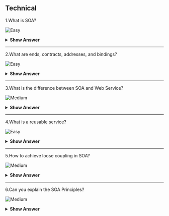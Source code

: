 ## Technical

1.What is SOA?

![Easy](https://raw.githubusercontent.com/revaturelabs/interviewquestions/aef8eff919a3b083089641381ed9a9101ed21fba/ComplexityTags/simple%20(2).svg)

<details markdown="1"> <summary> <b> Show Answer </b> </summary>

<blockquote markdown="1"> 

SOA is an architecture for building applications using reusable, interoperable services which have well-defined business functionalities and can be orchestrated to achieve a specific functionality by utilizing them together.

</blockquote  markdown="1">

</details markdown="1">

---

2.What are ends, contracts, addresses, and bindings?

![Easy](https://raw.githubusercontent.com/revaturelabs/interviewquestions/aef8eff919a3b083089641381ed9a9101ed21fba/ComplexityTags/simple%20(2).svg)

<details markdown="1"> <summary> <b> Show Answer </b> </summary>

<blockquote markdown="1"> 

- The service can be made available to clients from different ends.All these services must be exposed through one of these ends.

The end will consist of the following:

- **Contract**: It is an agreement that is agreed upon between two parties.It defines how clients are expected to communicate.It specifies the different parameters and returns values that are to be used.
- **Address**: This specifies where a user can find a service.There is an address URL that points to the location of services.
- **Binding**: This determines how to access the end.It specifies the process for communication and how it is to be done.

</blockquote  markdown="1">

</details markdown="1">

---

3.What is the difference between SOA and Web Service?

![Medium](https://raw.githubusercontent.com/revaturelabs/interviewquestions/aef8eff919a3b083089641381ed9a9101ed21fba/ComplexityTags/Medium%20(2).svg)

<details markdown="1"> <summary> <b> Show Answer </b> </summary>

<blockquote markdown="1"> 

Service Oriented Architecture, as the name says is an architectural concept which focuses on having different services communicating with each other to carry out a bigger job.

Thus, a web service is a basic building block in an SOA.When multiple services are combined, we have an application that falls under SOA.

The best example would be any big application which uses Amazon Web Services where you have distinct server instances for your business logic, data hosting and load-balancing requests.Each instance provides its own unique service like load balancer distributes load, and business logic transforms user input and processes it with its logic which in turn provides this transformed data to the database instance for storing.

</blockquote  markdown="1">

</details markdown="1">

---

4.What is a reusable service?

![Easy](https://raw.githubusercontent.com/revaturelabs/interviewquestions/aef8eff919a3b083089641381ed9a9101ed21fba/ComplexityTags/simple%20(2).svg)

<details markdown="1"> <summary> <b> Show Answer </b> </summary>

<blockquote markdown="1"> 

It is an autonomous, reusable, discoverable, stateless functionality that has the necessary granularity, and can be part of a composite application or a composite service.A reusable service should be identified with a business activity described by the service specifications (design-time contract).

</blockquote  markdown="1">

</details markdown="1">

---

5.How to achieve loose coupling in SOA? 

![Medium](https://raw.githubusercontent.com/revaturelabs/interviewquestions/aef8eff919a3b083089641381ed9a9101ed21fba/ComplexityTags/Medium%20(2).svg)

<details markdown="1"> <summary> <b> Show Answer </b> </summary>

<blockquote markdown="1"> 

- To achieve loose coupling, you can use a service interface like WSDL for a SOAP web service.To limit the dependency, we can hide the service implementation from the consumer.
- Loose coupling can be handled by encapsulating different functionalities in a way which it will limit the impact of changes to the implementation of different service interfaces.
- We may even have to change the interface and manage versioning without impacting the customers.Also, one can manage multiple security constraints, multiple means of transport, and other specifications.

</blockquote  markdown="1">

</details markdown="1">

---

6.Can you explain the SOA Principles?

![Medium](https://raw.githubusercontent.com/revaturelabs/interviewquestions/aef8eff919a3b083089641381ed9a9101ed21fba/ComplexityTags/Medium%20(2).svg)

<details markdown="1"> <summary> <b> Show Answer </b> </summary>

<blockquote markdown="1">

**Standardized service contract**: Services adhere to a communications agreement, as defined collectively by one or more service-description documents.
**Service loose coupling**: Services maintain a relationship that minimizes dependencies and only requires that they maintain an awareness of each other.
**Service abstraction**: Beyond descriptions in the service contract, services hide logic from the outside world.
**Service reusability**: Logic is divided into services with the intention of promoting reuse.
**Service autonomy**: Services have control over the logic they encapsulate.
**Service statelessness**: Services minimize resource consumption by deferring the management of state information when necessary
**Service discoverability**: Services are supplemented with communicative metadata by which they can be effectively discovered and interpreted.
**Service composability**: Services are effective composition participants, regardless of the size and complexity of the composition.

</blockquote  markdown="1">

</details markdown="1">

